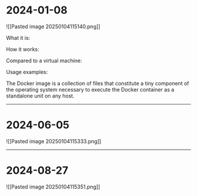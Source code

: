 
# 2024-01-08
![[Pasted image 20250104115140.png]]

What it is:


How it works:


Compared to a virtual machine:


Usage examples:

The Docker image is a collection of files that constitute a tiny component of the operating system necessary to execute the Docker container as a standalone unit on any host.

---
# 2024-06-05
![[Pasted image 20250104115333.png]]

---
# 2024-08-27
![[Pasted image 20250104115351.png]]